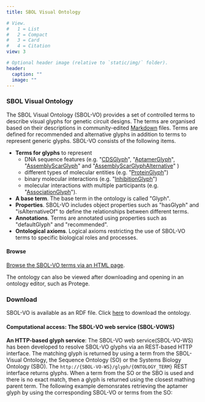 ```yaml
---
title: SBOL Visual Ontology

# View.
#   1 = List
#   2 = Compact
#   3 = Card
#   4 = Citation
view: 3

# Optional header image (relative to `static/img/` folder).
header:
  caption: ""
  image: ""
---
```


### SBOL Visual Ontology

The SBOL Visual Ontology (SBOL-VO) provides a set of controlled terms to describe visual glyphs for genetic circuit designs. The terms are organised based on their descriptions in community-edited [Markdown](https://github.com/SynBioDex/SBOL-visual/tree/master/Glyphs) files. Terms are defined for recommended and alternative glyphs in addition to terms to represent generic glyphs. SBOL-VO consists of the following items.

* **Terms for glyphs** to represent
    * DNA sequence features (e.g. "[CDSGlyph](http://synbiodex.github.io/SBOL-visual/Ontology/v2/sbol-vo.html#CDSGlyph)", "[AptamerGlyph](http://synbiodex.github.io/SBOL-visual/Ontology/v2/sbol-vo.html#AptamerGlyph)", "[AssemblyScarGlyph](http://synbiodex.github.io/SBOL-visual/Ontology/v2/sbol-vo.html#AssemblyScarGlyph)" and "[AssemblyScarGlyphAlternative](http://synbiodex.github.io/SBOL-visual/Ontology/v2/sbol-vo.html#AssemblyScarGlyphAlternative)" )
    * different types of molecular entities (e.g. "[ProteinGlyph](http://synbiodex.github.io/SBOL-visual/Ontology/v2/sbol-vo.html#ProteinGlyph)")
    * binary molecular interactions (e.g. "[InhibitionGlyph](http://synbiodex.github.io/SBOL-visual/Ontology/v2/sbol-vo.html#InhibitionGlyph)")
    * molecular interactions with multiple participants (e.g. "[AssociationGlyph](http://synbiodex.github.io/SBOL-visual/Ontology/v2/sbol-vo.html#AssociationGlyph)").
* **A base term**. The base term in the ontology is called "Glyph".
* **Properties**. SBOL-VO includes object properties such as "hasGlyph" and "isAlternativeOf" to define the relationships between different terms.
* **Annotations**. Terms are annotated using properties such as "defaultGlyph" and "recommended".
* **Ontological axioms**. Logical axioms restricting the use of SBOL-VO terms to specific biological roles and processes.

#### Browse

[Browse the SBOL-VO terms via an HTML page](http://synbiodex.github.io/SBOL-visual/Ontology/v2/sbol-vo.html).

The ontology can also be viewed after downloading and opening in an ontology editor, such as Protege.

### Download

SBOL-VO is available as an RDF file. Click [here](http://synbiodex.github.io/SBOL-visual/Ontology/v2/sbol-vo.rdf) to download the ontology.

#### Computational access: The SBOL-VO web service (SBOL-VOWS)

**An HTTP-based glyph service**: The SBOL-VO web service(SBOL-VO-WS) has been developed to resolve SBOL-VO glyphs via an REST-based HTTP interface. The matching glyph is returned by using a term from the SBOL-Visual Ontology, the Sequence Ontology (SO) or the Systems Biology Ontology (SBO). The `http://{SBOL-VO-WS}/glyph/{ONTOLOGY_TERM}` REST interface returns glyphs. When a term from the SO or the SBO is used and there is no exact match, then a glyph is returned using the closest mathing parent term. The following example demonsrates retrieving the aptamer glyph by using the corresponding SBOL-VO or terms from the SO:

